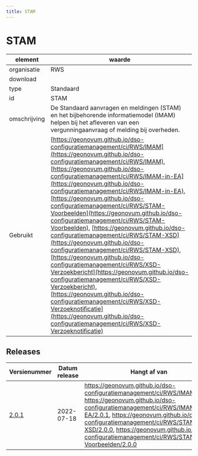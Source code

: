 ```yaml
---
title: STAM
---
```


# STAM

|element|waarde|
|-----|------|
| organisatie  |RWS|
| download  | [](<>)|
| type  |Standaard|
| id  |STAM|
| omschrijving  |De Standaard aanvragen en meldingen (STAM) en het bijbehorende informatiemodel (IMAM) helpen bij het afleveren van een vergunningaanvraag of melding bij overheden.|
| Gebruikt|[https://geonovum.github.io/dso-configuratiemanagement/ci/RWS/IMAM](https://geonovum.github.io/dso-configuratiemanagement/ci/RWS/IMAM), [https://geonovum.github.io/dso-configuratiemanagement/ci/RWS/IMAM-in-EA](https://geonovum.github.io/dso-configuratiemanagement/ci/RWS/IMAM-in-EA), [https://geonovum.github.io/dso-configuratiemanagement/ci/RWS/STAM-Voorbeelden](https://geonovum.github.io/dso-configuratiemanagement/ci/RWS/STAM-Voorbeelden), [https://geonovum.github.io/dso-configuratiemanagement/ci/RWS/STAM-XSD](https://geonovum.github.io/dso-configuratiemanagement/ci/RWS/STAM-XSD), [https://geonovum.github.io/dso-configuratiemanagement/ci/RWS/XSD-Verzoekbericht](https://geonovum.github.io/dso-configuratiemanagement/ci/RWS/XSD-Verzoekbericht), [https://geonovum.github.io/dso-configuratiemanagement/ci/RWS/XSD-Verzoeknotificatie](https://geonovum.github.io/dso-configuratiemanagement/ci/RWS/XSD-Verzoeknotificatie)|

## Releases

|Versienummer|Datum release|Hangt af van
|-------|-------|-----|
| [2.0.1](<download>)|2022-07-18|https://geonovum.github.io/dso-configuratiemanagement/ci/RWS/IMAM/2.0.1, https://geonovum.github.io/dso-configuratiemanagement/ci/RWS/IMAM-in-EA/2.0.1, https://geonovum.github.io/dso-configuratiemanagement/ci/RWS/STAM-XSD/2.0.0, https://geonovum.github.io/dso-configuratiemanagement/ci/RWS/STAN-Voorbeelden/2.0.0|

